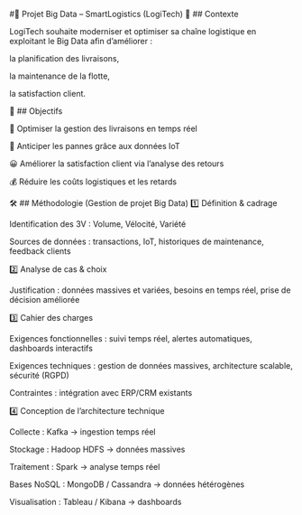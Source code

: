 #🚛  Projet Big Data – SmartLogistics (LogiTech)
📌 ## Contexte

LogiTech souhaite moderniser et optimiser sa chaîne logistique en exploitant le Big Data afin d’améliorer :

la planification des livraisons,

la maintenance de la flotte,

la satisfaction client.

🎯 ## Objectifs

🚚 Optimiser la gestion des livraisons en temps réel

🔧 Anticiper les pannes grâce aux données IoT

😀 Améliorer la satisfaction client via l’analyse des retours

💰 Réduire les coûts logistiques et les retards

🛠️ ## Méthodologie (Gestion de projet Big Data)
1️⃣ Définition & cadrage

Identification des 3V : Volume, Vélocité, Variété

Sources de données : transactions, IoT, historiques de maintenance, feedback clients

2️⃣ Analyse de cas & choix

Justification : données massives et variées, besoins en temps réel, prise de décision améliorée

3️⃣ Cahier des charges

Exigences fonctionnelles : suivi temps réel, alertes automatiques, dashboards interactifs

Exigences techniques : gestion de données massives, architecture scalable, sécurité (RGPD)

Contraintes : intégration avec ERP/CRM existants

4️⃣ Conception de l’architecture technique

Collecte : Kafka → ingestion temps réel

Stockage : Hadoop HDFS → données massives

Traitement : Spark → analyse temps réel

Bases NoSQL : MongoDB / Cassandra → données hétérogènes

Visualisation : Tableau / Kibana → dashboards

